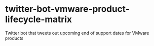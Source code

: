 # twitter-bot-vmware-product-lifecycle-matrix
Twitter bot that tweets out upcoming end of support dates for VMware products
